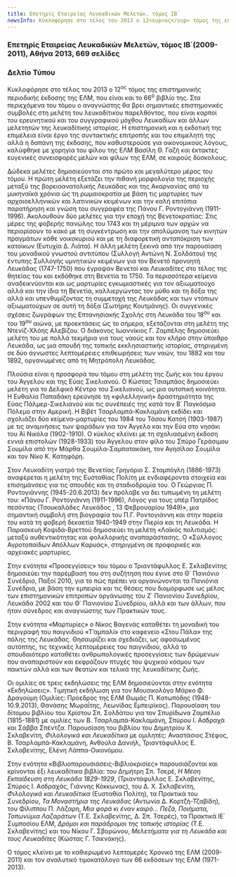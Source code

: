 ```yaml
---
title: Επετηρίς Εταιρείας Λευκαδικών Μελετών, τόμος ΙΒ΄
newsInfo: Κυκλοφόρησε στο τέλος του 2013 ο 12<sup>ος</sup> τόμος της επιστημονικής περιοδικής έκδοσης της ΕΛΜ, που είναι και το 66<sup>ο</sup> βιβλίο της. Στα περιεχόμενα του τόμου ο αναγνώστης θα βρει σημαντικές επιστημονικές συμβολές στη μελέτη του λευκαδίτικου παρελθόντος, που είναι καρποί του ερευνητικού και του συγγραφικού μόχθου Λευκαδίων και άλλων μελετητών της λευκαδίτικης ιστορίας.
---
```


### Επετηρίς Εταιρείας Λευκαδικών Μελετών, τόμος ΙΒ΄(2009-2011), Αθήνα 2013, 669 σελίδες
### Δελτίο Τύπου

Κυκλοφόρησε στο τέλος του 2013 ο 12<sup>ος</sup> τόμος της επιστημονικής περιοδικής έκδοσης της ΕΛΜ, που είναι και το 66<sup>ο</sup> βιβλίο της. Στα περιεχόμενα του τόμου ο αναγνώστης θα βρει σημαντικές επιστημονικές συμβολές στη μελέτη του λευκαδίτικου παρελθόντος, που είναι καρποί του ερευνητικού και του συγγραφικού μόχθου Λευκαδίων και άλλων μελετητών της λευκαδίτικης ιστορίας. Η επιστημονική και η εκδοτική της επιμέλεια είναι έργο της συντακτικής επιτροπής και του επιμελητή της αλλά η δαπάνη της έκδοσης, που καθυστερούσε για οικονομικούς λόγους, καλύφθηκε με χορηγία του φίλου της ΕΛΜ Βασίλη Θ. Γαζή και έκτακτες ευγενικές συνεισφορές μελών και φίλων της ΕΛΜ, σε καιρούς δύσκολους.
	
Δώδεκα μελέτες δημοσιεύονται στο πρώτο και μεγαλύτερο μέρος του τόμου. Η πρώτη μελέτη εξετάζει την πιθανή μορφολογία της περιοχής μεταξύ της βορειοανατολικής Λευκάδας και της Ακαρνανίας από τα μυκηναϊκά χρόνια ώς τη ρωμαιοκρατία με βάση τις μαρτυρίες των αρχαιοελληνικών και λατινικών κειμένων και την καλή επιτόπια παρατήρηση και γνώση του συγγραφέα της Πάνου Γ. Ροντογιάννη (1911-1996). Ακολουθούν δύο μελέτες για την εποχή της Βενετοκρατίας: Στις μέρες της φοβερής πανώλης του 1743 και τη μέριμνα των αρχών να περιορίσουν το κακό με τη συγκέντρωση και την απολύμανση των κινητών πραγμάτων κάθε νοικοκυριού και με τη διαφορετική ανταπόκριση των κατοίκων (Ευτυχία Δ. Λιάτα). Η άλλη μελέτη ξεκινά από την παρουσίαση του μοναδικού γνωστού αντιτύπου (Συλλογή Αντώνη Ν. Σολδάτου) της έντυπης Συλλογής υμνητικών κειμένων για τον Βενετό προνοητή Λευκάδας (1747-1750) που έγραψαν Βενετοί και Λευκαδίτες στο τέλος της θητείας του και εκδόθηκε στη Βενετία το 1750. Τα περισσότερα κείμενα αναδεικνύονται και ως μαρτυρίες εγκωμιαστικές για τον αξιωματούχο αλλά και την ίδια τη Βενετία, καλλιεργώντας τον μύθο και τη δόξα της αλλά και υπενθυμίζοντας τη συμμετοχή της Λευκάδας και των ντόπιων αξιωματούχων σε αυτή τη δόξα (Σωτήρης Κουτμάνης). Οι συγγενικές σχέσεις ζωγράφων της Επτανησιακής Σχολής στη Λευκάδα του 18<sup>ου</sup> και του 19<sup>ου</sup> αιώνα, με προεκτάσεις ώς το σήμερα, εξετάζονται στη μελέτη της Ντενίζ-Χλόης Αλεβίζου. Ο διάκονος Ιωαννίκιος Γ. Ζαμπέλης δημοσιεύει μελέτη του με πολλά τεκμήρια για τους ναούς και τον κλήρο στην ύπαιθρο Λευκάδα, ως μια σπουδή της τοπικής εκκλησιαστικής ιστορίας, στηριγμένη σε δύο άγνωστες λεπτομέρειες επιθεωρήσεις των ναών, του 1882 και του 1892, οργανωμένες από τη Μητρόπολη Λευκάδας.
	
Πλούσια είναι η προσφορά του τόμου στη μελέτη της ζωής και του έργου του Άγγελου και της Εύας Σικελιανού. Ο Κώστας Τσιαμπάος δημοσιεύει μελέτη για το Δελφικό Κέντρο του Σικελιανού, ως μια ουτοπική κοινότητα. Η Ευθαλία Παπαδάκη ερεύνησε τη «φιλελληνική» δραστηριότητα της Εύας Πάλμερ-Σικελιανού και τις συνέπειές της κατά τον Β΄ Παγκόσμιο Πόλεμο στην Αμερική. Η Βιβέτ Τσαρλαμπά-Κακλαμάνη εκδίδει και σχολιάζει δύο κείμενα-μαρτυρίες του 1984 του Τάσου Κατσή (1903-1987) με τις αναμνήσεις των ψαράδων για τον Άγγελο και την Εύα στο νησάκι του Άϊ Νικόλα (1902-1910). Ο κύκλος κλείνει με τη σχολιασμένη έκδοση εννιά επιστολών (1928-1933) του Άγγελου στον φίλο του Σπύρο Γεράσιμου Σουμίλα από την Μάρθα Σουμίλα-Σαμπατακάκη, τον Αγησίλαο Σουμίλα και τον Νίκο Κ. Κατηφόρη.
	
Στον Λευκαδίτη γιατρό της Βενετίας Γρηγόριο Σ. Σταμπόγλη (1886-1973) αναφέρεται η μελέτη της Ευσταθίας Πολίτη με ενδιαφέροντα στοιχεία και επισημάνσεις για τις σπουδές και τη σταδιοδρομία του. Ο Γεώργιος Π. Ροντογιάννης (1945-20.6.2013) δεν πρόλαβε να δει τυπωμένη τη μελέτη του: «Πάνου Γ. Ροντογιάννη (1911-1996), Λόγος για τους υπέρ Πατρίδος πεσόντας (Τσουκαλάδες Λευκάδος , 13 Φεβρουαρίου 1949)», μια σημαντική συμβολή στη βιογραφία του Π.Γ. Ροντογιάννη και στην πορεία του κατά τη φοβερή δεκαετία 1940-1949 στην Πιερία και τη Λευκάδα. Η Παρασκευή Κοψιδά-Βρεττού δημοσιεύει τη μελέτη «Λαϊκός πολιτισμός: μεταξύ αυθεντικότητας και φολκλορικής αναπαράστασης. Ο «Σύλλογος Αγροτοπαίδων Απόλλων Καρυάς», στηριγμένη σε προφορικές και αρχειακές μαρτυρίες.
	
Στην ενότητα «Προσεγγίσεις» του τόμου ο Τριαντάφυλλος Ε. Σκλαβενίτης δημοσιεύει την παρέμβασή του στη συζήτηση που έγινε στο Θ΄ Πανιόνιο Συνέδριο, Παξοί 2010, για το πώς πρέπει να οργανώνονται τα Πανιόνια Συνέδρια, με βάση την εμπειρία και τις θέσεις που διαμόρφωσε ως μέλος των επιστημονικών επιτροπών οργάνωσης του Ζ΄ Πανιονίου Συνεδρίου, Λευκάδα 2002 και του Θ΄ Πανιονίου Συνεδρίου, αλλά και των άλλων, που ήταν σύνεδρος και αναγνώστης των Πρακτικών τους.
	
Στην ενότητα «Μαρτυρίες» ο Νίκος Βαγενάς καταθέτει τη μοναδική του περιγραφή του παιγνιδιού «Τ’αμπαλί» στο καφενείο «Στου Πάλα» της πόλης της Λευκάδας. Θησαυρίζει και σχεδιάζει, ως αφοσιωμένος αυτόπτης, τις τεχνικές λεπτομέρειες του παιγνιδιού, αλλά το σπουδαιότερο καταθέτει ανθρωπολογικές προσεγγίσεις των δρώμενων που αναπαριστούν και εκφράζουν πτυχές του ψυχικού κόσμου των παικτών αλλά και των θεατών και τελικά της λευκαδίτικης ζωής.
	
Οι ομιλίες σε τρεις εκδηλώσεις της ΕΛΜ δημοσιεύονται στην ενότητα «Εκδηλώσεις». Τιμητική εκδήλωση για τον Μουσικολόγο Μάρκο Φ. Δραγούμη (Ομιλίες: Πρόεδρος της ΕΛΜ Θωμάς Π. Κατωπόδης (1948-10.9.2013), Θανάσης Μωραΐτης, Λεωνίδας Εμπειρίκος). Παρουσίαση του δίτομου βιβλίου του Χρίστου Σπ. Σολδάτου για τον Σπυρίδωνα Ζαμπέλιο (1815-1881) με ομιλίες των Β. Τσαρλαμπά-Κακλαμάνη, Σπύρου Ι. Ασδραχά και Σάββα Σπέντζα. Παρουσίαση του βιβλίου του Δημητρίου Χ. Σκλαβενίτη, *Φιλολογικά και Λευκαδίτικα* με ομιλητές: Αναστάσιος Στέφος, Β. Τσαρλαμπά-Κακλαμάνη, Ανθούλα Δανιήλ, Τριαντάφυλλος Ε. Σκλαβενίτης, Ελένη Λάππα-Οικονόμου.
	
Στην ενότητα «Βιβλιοπαρουσιάσεις-Βιβλιοκρισίες» παρουσιάζονται και κρίνονται έξι λευκαδίτικα βιβλία: του Δημήτρη Σπ. Τσερέ, *Η Μέση Εκπαίδευση στη Λευκάδα 1829-1929*, (Τριαντάφυλλος Ε. Σκλαβενίτης, Σπύρος Ι. Ασδραχάς, Γιάννης Κόκκωνας), του Δ. Χ. Σκλαβενίτη, *Φιλολογικά και Λευκαδίτικα* (Ευσταθία Πολίτη), τα Πρακτικά του Συνεδρίου, *Τα Μοναστήρια της Λευκάδας* (Αντωνία Δ. Κορτζή-Τζαβίδη), του Φίλιππου Π. Λάζαρη, *Μια φορά κι έναν καιρό... Πεζά, Ποιήματα, Τοπωνύμια Λαζαράτων* (Τ.Ε. Σκλαβενίτης, Δ. Σπ. Τσερές), τα Πρακτικά ΙΕ΄ Συμποσίου ΕΛΜ, *Δρόμοι και παράδρομοι της τοπικής ιστορίας* (Τ.Ε. Σκλαβενίτης) και του Νίκου Γ. Σβορώνου, *Μελετήματα για τη Λευκάδα και τους Λευκαδίτες* (Κώστας Γ. Τσικνάκης).
	
Ο τόμος κλείνει με το καθιερωμένο λεπτομερές Χρονικό της ΕΛΜ (2009-2011) και τον αναλυτικό τιμοκατάλογο των 66 εκδόσεων της ΕΛΜ (1971-2013).
